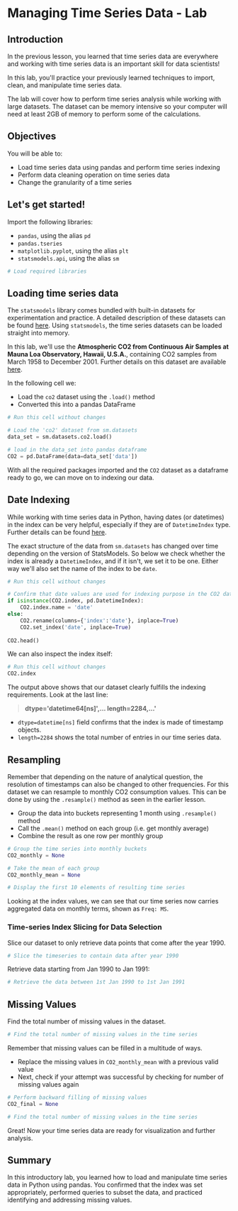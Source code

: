 # Managing Time Series Data - Lab

## Introduction

In the previous lesson, you learned that time series data are everywhere and working with time series data is an important skill for data scientists!

In this lab, you'll practice your previously learned techniques to import, clean, and manipulate time series data.

The lab will cover how to perform time series analysis while working with large datasets. The dataset can be memory intensive so your computer will need at least 2GB of memory to perform some of the calculations.


## Objectives

You will be able to:

- Load time series data using pandas and perform time series indexing 
- Perform data cleaning operation on time series data 
- Change the granularity of a time series 


## Let's get started!

Import the following libraries: 

* `pandas`, using the alias `pd` 
* `pandas.tseries` 
* `matplotlib.pyplot`, using the alias `plt` 
* `statsmodels.api`, using the alias `sm`


```python
# Load required libraries

```

## Loading time series data
The `statsmodels` library comes bundled with built-in datasets for experimentation and practice. A detailed description of these datasets can be found [here](http://www.statsmodels.org/dev/datasets/index.html). Using `statsmodels`, the time series datasets can be loaded straight into memory. 

In this lab, we'll use the **Atmospheric CO2 from Continuous Air Samples at Mauna Loa Observatory, Hawaii, U.S.A.**, containing CO2 samples from March 1958 to December 2001. Further details on this dataset are available [here](http://www.statsmodels.org/dev/datasets/generated/co2.html).

In the following cell we: 

- Load the `co2` dataset using the `.load()` method 
- Converted this into a pandas DataFrame 


```python
# Run this cell without changes

# Load the 'co2' dataset from sm.datasets
data_set = sm.datasets.co2.load()

# load in the data_set into pandas dataframe
CO2 = pd.DataFrame(data=data_set['data'])
```

With all the required packages imported and the `CO2` dataset as a dataframe ready to go, we can move on to indexing our data.

## Date Indexing

While working with time series data in Python, having dates (or datetimes) in the index can be very helpful, especially if they are of `DatetimeIndex` type. Further details can be found [here](http://pandas.pydata.org/pandas-docs/stable/generated/pandas.Timestamp.html).

The exact structure of the data from `sm.datasets` has changed over time depending on the version of StatsModels. So below we check whether the index is already a `DatetimeIndex`, and if it isn't, we set it to be one. Either way we'll also set the name of the index to be `date`.


```python
# Run this cell without changes

# Confirm that date values are used for indexing purpose in the CO2 dataset 
if isinstance(CO2.index, pd.DatetimeIndex):
    CO2.index.name = 'date'
else:
    CO2.rename(columns={'index':'date'}, inplace=True)
    CO2.set_index('date', inplace=True)
    
CO2.head()
```

We can also inspect the index itself:


```python
# Run this cell without changes
CO2.index
```

The output above shows that our dataset clearly fulfills the indexing requirements. Look at the last line:


> **dtype='datetime64[ns]',... length=2284,...'**


* `dtype=datetime[ns]` field confirms that the index is made of timestamp objects.
* `length=2284` shows the total number of entries in our time series data. 

## Resampling

Remember that depending on the nature of analytical question, the resolution of timestamps can also be changed to other frequencies. For this dataset we can resample to monthly CO2 consumption values. This can be done by using the `.resample()` method as seen in the earlier lesson. 

* Group the data into buckets representing 1 month using `.resample()` method 
* Call the `.mean()` method on each group (i.e. get monthly average) 
* Combine the result as one row per monthly group 


```python
# Group the time series into monthly buckets
CO2_monthly = None

# Take the mean of each group 
CO2_monthly_mean = None

# Display the first 10 elements of resulting time series

```

Looking at the index values, we can see that our time series now carries aggregated data on monthly terms, shown as `Freq: MS`. 

### Time-series Index Slicing for Data Selection

Slice our dataset to only retrieve data points that come after the year 1990.


```python
# Slice the timeseries to contain data after year 1990 

```

Retrieve data starting from Jan 1990 to Jan 1991: 


```python
# Retrieve the data between 1st Jan 1990 to 1st Jan 1991

```

## Missing Values

Find the total number of missing values in the dataset.


```python
# Find the total number of missing values in the time series

```

Remember that missing values can be filled in a multitude of ways. 

- Replace the missing values in `CO2_monthly_mean` with a previous valid value 
- Next, check if your attempt was successful by checking for number of missing values again 


```python
# Perform backward filling of missing values
CO2_final = None

# Find the total number of missing values in the time series

```

Great! Now your time series data are ready for visualization and further analysis.

## Summary

In this introductory lab, you learned how to load and manipulate time series data in Python using pandas. You confirmed that the index was set appropriately, performed queries to subset the data, and practiced identifying and addressing missing values.
